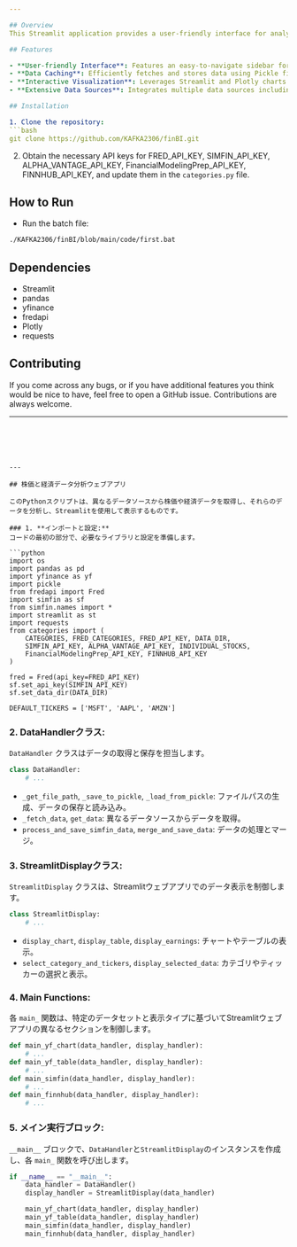 ```yaml
---

## Overview
This Streamlit application provides a user-friendly interface for analyzing financial and economic data across various categories. It fetches stock data as well as economic data from the FRED (Federal Reserve Economic Data) database, offering a comprehensive view of financial markets.

## Features

- **User-friendly Interface**: Features an easy-to-navigate sidebar for selecting data categories or series.
- **Data Caching**: Efficiently fetches and stores data using Pickle files, reducing redundant API calls and improving loading times.
- **Interactive Visualization**: Leverages Streamlit and Plotly charts for interactive data visualization, offering insightful views into the data.
- **Extensive Data Sources**: Integrates multiple data sources including Yahoo Finance, FRED, SimFin, and Finnhub, for a wide range of financial data.

## Installation

1. Clone the repository:
```bash
git clone https://github.com/KAFKA2306/finBI.git
```
2. Obtain the necessary API keys for FRED_API_KEY, SIMFIN_API_KEY, ALPHA_VANTAGE_API_KEY, FinancialModelingPrep_API_KEY, FINNHUB_API_KEY, and update them in the `categories.py` file.

## How to Run

- Run the batch file:
```bash
./KAFKA2306/finBI/blob/main/code/first.bat
```

## Dependencies

- Streamlit
- pandas
- yfinance
- fredapi
- Plotly
- requests

## Contributing

If you come across any bugs, or if you have additional features you think would be nice to have, feel free to open a GitHub issue. Contributions are always welcome.

---
```





---

## 株価と経済データ分析ウェブアプリ

このPythonスクリプトは、異なるデータソースから株価や経済データを取得し、それらのデータを分析し、Streamlitを使用して表示するものです。

### 1. **インポートと設定:**
コードの最初の部分で、必要なライブラリと設定を準備します。

```python
import os
import pandas as pd
import yfinance as yf
import pickle
from fredapi import Fred
import simfin as sf
from simfin.names import *
import streamlit as st
import requests
from categories import (
    CATEGORIES, FRED_CATEGORIES, FRED_API_KEY, DATA_DIR, 
    SIMFIN_API_KEY, ALPHA_VANTAGE_API_KEY, INDIVIDUAL_STOCKS, 
    FinancialModelingPrep_API_KEY, FINNHUB_API_KEY
)

fred = Fred(api_key=FRED_API_KEY)
sf.set_api_key(SIMFIN_API_KEY)
sf.set_data_dir(DATA_DIR)

DEFAULT_TICKERS = ['MSFT', 'AAPL', 'AMZN']

```

### 2. **DataHandlerクラス:**
`DataHandler` クラスはデータの取得と保存を担当します。

```python
class DataHandler:
    # ...
```

- `_get_file_path`, `_save_to_pickle`, `_load_from_pickle`: ファイルパスの生成、データの保存と読み込み。
- `_fetch_data`, `get_data`: 異なるデータソースからデータを取得。
- `process_and_save_simfin_data`, `merge_and_save_data`: データの処理とマージ。

### 3. **StreamlitDisplayクラス:**
`StreamlitDisplay` クラスは、Streamlitウェブアプリでのデータ表示を制御します。

```python
class StreamlitDisplay:
    # ...
```

- `display_chart`, `display_table`, `display_earnings`: チャートやテーブルの表示。
- `select_category_and_tickers`, `display_selected_data`: カテゴリやティッカーの選択と表示。

### 4. **Main Functions:**
各 `main_` 関数は、特定のデータセットと表示タイプに基づいてStreamlitウェブアプリの異なるセクションを制御します。

```python
def main_yf_chart(data_handler, display_handler):
    # ...
def main_yf_table(data_handler, display_handler):
    # ...
def main_simfin(data_handler, display_handler):
    # ...
def main_finnhub(data_handler, display_handler):
    # ...
```

### 5. **メイン実行ブロック:**
`__main__` ブロックで、`DataHandler`と`StreamlitDisplay`のインスタンスを作成し、各 `main_` 関数を呼び出します。

```python
if __name__ == "__main__":
    data_handler = DataHandler()
    display_handler = StreamlitDisplay(data_handler)

    main_yf_chart(data_handler, display_handler)
    main_yf_table(data_handler, display_handler)
    main_simfin(data_handler, display_handler)
    main_finnhub(data_handler, display_handler)

```


